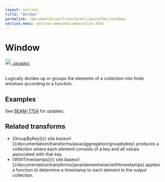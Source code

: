 ```yaml
---
layout: section
title: "Window"
permalink: /documentation/transforms/java/other/window/
section_menu: section-menu/documentation.html
---
```

<!--
Licensed under the Apache License, Version 2.0 (the "License");
you may not use this file except in compliance with the License.
You may obtain a copy of the License at

http://www.apache.org/licenses/LICENSE-2.0

Unless required by applicable law or agreed to in writing, software
distributed under the License is distributed on an "AS IS" BASIS,
WITHOUT WARRANTIES OR CONDITIONS OF ANY KIND, either express or implied.
See the License for the specific language governing permissions and
limitations under the License.
-->
# Window
<table align="left">
    <a target="_blank" class="button"
        href="https://beam.apache.org/releases/javadoc/current/index.html?org/apache/beam/sdk/transforms/windowing/Window.html">
      <img src="https://beam.apache.org/images/logos/sdks/java.png" width="20px" height="20px"
           alt="Javadoc" />
     Javadoc
    </a>
</table>
<br>
Logically divides up or groups the elements of a collection into finite
windows according to a function.

## Examples
See [BEAM-7704](https://issues.apache.org/jira/browse/BEAM-7704) for updates.

## Related transforms 
* [GroupByKey]({{ site.baseurl }}/documentation/transforms/java/aggregation/groupbykey)
  produces a collection where each element consists of a key and all values associated
  with that key.
* [WithTimestamps]({{ site.baseurl }}/documentation/transforms/java/elementwise/withtimestamps)
  applies a function to determine a timestamp to each element in the output collection.
